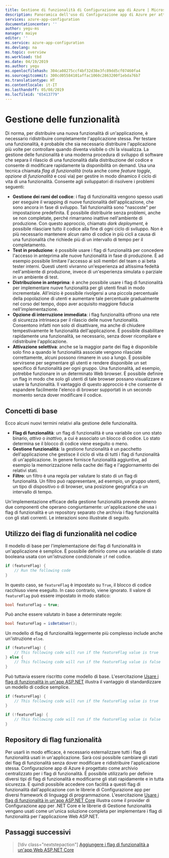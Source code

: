 ```yaml
---
title: Gestione di funzionalità di Configurazione app di Azure | Microsoft Docs
description: Panoramica dell'uso di Configurazione app di Azure per attivare e disattivare le funzionalità dell'applicazione on demand
services: azure-app-configuration
documentationcenter: ''
author: yegu-ms
manager: maiye
editor: ''
ms.service: azure-app-configuration
ms.devlang: na
ms.topic: overview
ms.workload: tbd
ms.date: 04/19/2019
ms.author: yegu
ms.openlocfilehash: 304ca08275ccf4bf32d38e3fc89dd5cf07460fa4
ms.sourcegitcommit: 300cd05584101affac1060c2863200f1ebda76b7
ms.translationtype: HT
ms.contentlocale: it-IT
ms.lasthandoff: 05/08/2019
ms.locfileid: "65413779"
---
```

# <a name="feature-management"></a>Gestione delle funzionalità

Di norma, per distribuire una nuova funzionalità di un'applicazione, è necessario ridistribuire completamente l'applicazione stessa. Per testare una funzionalità, è probabile che sia necessario distribuire l'applicazione più volte per controllare quando diventa visibile o chi la visualizza. La gestione delle funzionalità è una moderna procedura di sviluppo di software che separa il rilascio di una funzionalità dalla distribuzione del codice e consente di modificare rapidamente la disponibilità on demand. Usa una tecnica chiamata *flag di funzionalità* (nota anche come *feature toggle*, *opzione di funzionalità* e così via) per gestire in modo dinamico il ciclo di vita di una funzionalità. Consente agli sviluppatori di risolvere i problemi seguenti:

* **Gestione dei rami del codice**: i flag di funzionalità vengono spesso usati per eseguire il wrapping di nuove funzionalità dell'applicazione, che sono ancora in fase di sviluppo. Tali funzionalità sono "nascoste" per impostazione predefinita. È possibile distribuirle senza problemi, anche se non completate, perché rimarranno inattive nell'ambiente di produzione. Con questo approccio, chiamato *dark deployment*, è possibile rilasciare tutto il codice alla fine di ogni ciclo di sviluppo. Non è più necessario mantenere alcun ramo di codice in più cicli a causa di una funzionalità che richiede più di un intervallo di tempo per il completamento.
* **Test in produzione**: è possibile usare i flag di funzionalità per concedere l'accesso in anteprima alle nuove funzionalità in fase di produzione. È ad esempio possibile limitare l'accesso ai soli membri del team o ai beta tester interni. Questi utenti vivranno un'esperienza ad altissima fedeltà nell'ambiente di produzione, invece di un'esperienza simulata o parziale in un ambiente di test.
* **Distribuzione in anteprima**: è anche possibile usare i flag di funzionalità per implementare nuove funzionalità per gli utenti finali in modo incrementale. All'inizio è possibile rivolgersi a una piccola percentuale della popolazione di utenti e aumentare tale percentuale gradualmente nel corso del tempo, dopo aver acquisito maggiore fiducia nell'implementazione.
* **Opzione di interruzione immediata**: i flag funzionalità offrono una rete di sicurezza intrinseca per il rilascio delle nuove funzionalità. Consentono infatti non solo di disattivare, ma anche di chiudere tempestivamente le funzionalità dell'applicazione. È possibile disabilitare rapidamente una funzionalità, se necessario, senza dover ricompilare e ridistribuire l'applicazione.
* **Attivazione selettiva**: anche se la maggior parte dei flag è disponibile solo fino a quando le funzionalità associate vengono rilasciate correttamente, alcuni possono rimanere in uso a lungo. È possibile servirsene per segmentare gli utenti e rendere disponibile un set specifico di funzionalità per ogni gruppo. Una funzionalità, ad esempio, potrebbe funzionare in un determinato Web browser. È possibile definire un flag in modo che solo gli utenti di tale browser possano visualizzare e usare la funzionalità. Il vantaggio di questo approccio è che consente di espandere facilmente l'elenco di browser supportati in un secondo momento senza dover modificare il codice.

## <a name="basic-concepts"></a>Concetti di base

Ecco alcuni nuovi termini relativi alla gestione delle funzionalità.

* **Flag di funzionalità**: un flag di funzionalità è una variabile con uno stato binario, *attivo* o *inattivo*, a cui è associato un blocco di codice. Lo stato determina se il blocco di codice viene eseguito o meno.
* **Gestione funzionalità**: la gestione funzionalità è un pacchetto dell'applicazione che gestisce il ciclo di vita di tutti i flag di funzionalità di un'applicazione. In genere fornisce funzionalità aggiuntive, ad esempio la memorizzazione nella cache dei flag e l'aggiornamento dei relativi stati.
* **Filtro**: un filtro è una regola per valutare lo stato di un flag di funzionalità. Un filtro può rappresentare, ad esempio, un gruppo utenti, un tipo di dispositivo o di browser, una posizione geografica o un intervallo di tempo.

Un'implementazione efficace della gestione funzionalità prevede almeno due componenti che operano congiuntamente: un'applicazione che usa i flag di funzionalità e un repository separato che archivia i flag funzionalità con gli stati correnti. Le interazioni sono illustrate di seguito.

## <a name="feature-flag-usage-in-code"></a>Utilizzo dei flag di funzionalità nel codice

Il modello di base per l'implementazione dei flag di funzionalità in un'applicazione è semplice. È possibile definirlo come una variabile di stato booleana usata con un'istruzione condizionale `if` nel codice.

```csharp
if (featureFlag) {
    // Run the following code
}
```

In questo caso, se `featureFlag` è impostato su `True`, il blocco di codice racchiuso viene eseguito. In caso contrario, viene ignorato. Il valore di `featureFlag` può essere impostato in modo statico:

```csharp
bool featureFlag = true;
```

Può anche essere valutato in base a determinate regole:

```csharp
bool featureFlag = isBetaUser();
```

Un modello di flag di funzionalità leggermente più complesso include anche un'istruzione `else`.

```csharp
if (featureFlag) {
    // This following code will run if the featureFlag value is true
} else {
    // This following code will run if the featureFlag value is false
}
```

Può tuttavia essere riscritto come modello di base. L'esercitazione [Usare i flag di funzionalità in un'app ASP.NET](./use-feature-flags-dotnet-core.md) illustra il vantaggio di standardizzare un modello di codice semplice.

```csharp
if (featureFlag) {
    // This following code will run if the featureFlag value is true
}

if (!featureFlag) {
    // This following code will run if the featureFlag value is false
}
```

## <a name="feature-flag-repository"></a>Repository di flag funzionalità

Per usarli in modo efficace, è necessario esternalizzare tutti i flag di funzionalità usati in un'applicazione. Sarà così possibile cambiare gli stati dei flag di funzionalità senza dover modificare e ridistribuire l'applicazione stessa. Configurazione app di Azure è progettato come archivio centralizzato per i flag di funzionalità. È possibile utilizzarlo per definire diversi tipi di flag di funzionalità e modificarne gli stati rapidamente e in tutta sicurezza. È quindi possibile accedere con facilità a questi flag di funzionalità dall'applicazione con le librerie di Configurazione app per diversi framework di linguaggi di programmazione. L'esercitazione [Usare i flag di funzionalità in un'app ASP.NET Core](./use-feature-flags-dotnet-core.md) illustra come il provider di Configurazione app per .NET Core e le librerie di Gestione funzionalità vengano usati come un'unica soluzione completa per implementare i flag di funzionalità per l'applicazione Web ASP.NET.

## <a name="next-steps"></a>Passaggi successivi

> [!div class="nextstepaction"]
> [Aggiungere i flag di funzionalità a un'app Web ASP.NET Core](./quickstart-feature-flag-aspnet-core.md)  
